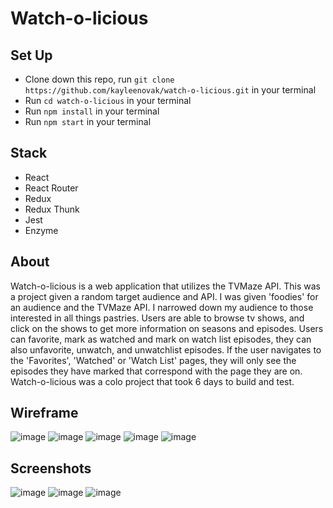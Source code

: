 # Watch-o-licious

## Set Up
 - Clone down this repo, run `git clone https://github.com/kayleenovak/watch-o-licious.git` in your terminal
 - Run `cd watch-o-licious` in your terminal
 - Run `npm install` in your terminal
 - Run `npm start` in your terminal
 
 ## Stack
  - React
  - React Router
  - Redux
  - Redux Thunk
  - Jest
  - Enzyme
 
 ## About
 Watch-o-licious is a web application that utilizes the TVMaze API. This was a project given a random target audience and API. I was given 'foodies' for an audience and the TVMaze API. I narrowed down my audience to those interested in all things pastries. Users are able to browse tv shows, and click on the shows to get more information on seasons and episodes. Users can favorite, mark as watched and mark on watch list episodes, they can also unfavorite, unwatch, and unwatchlist episodes. If the user navigates to the 'Favorites', 'Watched' or 'Watch List' pages, they will only see the episodes they have marked that correspond with the page they are on. Watch-o-licious was a colo project that took 6 days to build and test. 

## Wireframe
![image](https://user-images.githubusercontent.com/39439089/50883297-e049ad80-13a4-11e9-9e2b-8934c1f1d2ea.png)
![image](https://user-images.githubusercontent.com/39439089/50883309-e770bb80-13a4-11e9-8588-9fa8c9eee3eb.png)
![image](https://user-images.githubusercontent.com/39439089/50883317-ed669c80-13a4-11e9-92a1-62351861cd05.png)
![image](https://user-images.githubusercontent.com/39439089/50883319-f192ba00-13a4-11e9-8a0b-c58d32e9f3fb.png)
![image](https://user-images.githubusercontent.com/39439089/50883327-f5bed780-13a4-11e9-9a5d-1da41d5f35de.png)

## Screenshots
![image](https://user-images.githubusercontent.com/39439089/50883344-02433000-13a5-11e9-95cb-2942be0c94f2.png)
![image](https://user-images.githubusercontent.com/39439089/50883350-0707e400-13a5-11e9-933c-42ba58bf1ee6.png)
![image](https://user-images.githubusercontent.com/39439089/50883359-0b340180-13a5-11e9-844c-92d211ff79c2.png)
